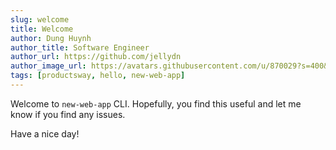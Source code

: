 ```yaml
---
slug: welcome
title: Welcome
author: Dung Huynh
author_title: Software Engineer
author_url: https://github.com/jellydn
author_image_url: https://avatars.githubusercontent.com/u/870029?s=400&u=27deee405b7017f2451e9ec9ca56cdfd816f255b&v=4
tags: [productsway, hello, new-web-app]
---
```


Welcome to `new-web-app` CLI. Hopefully, you find this useful and let me know if you find any issues.

Have a nice day!
